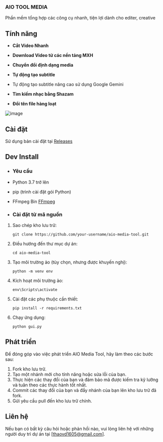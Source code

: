### AIO TOOL MEDIA

Phần mềm tổng hợp các công cụ nhanh, tiện lợi dành cho editer, creative

## Tính năng
* **Cắt Video Nhanh**

* **Download Video từ các nền tảng MXH**

* **Chuyển đổi định dạng media**

* **Tự động tạo subtitle**

* Tự động tạo subtitle nâng cao sử dụng Google Gemini

* **Tìm kiếm nhạc bằng Shazam**

* **Đổi tên file hàng loạt**


![image](https://github.com/user-attachments/assets/3541393d-b822-4b5e-aade-31c163a851f3)


## Cài đặt
Sử dụng bản cài đặt tại [Releases](https://github.com/thaovd/AIO-Media-Tool/releases/)



## Dev Install

- ### Yêu cầu

- Python 3.7 trở lên
- pip (trình cài đặt gói Python)
- FFmpeg Bin [FFmpeg](https://github.com/BtbN/FFmpeg-Builds/releases)

- ### Cài đặt từ mã nguồn

1. Sao chép kho lưu trữ:
   ```
   git clone https://github.com/your-username/aio-media-tool.git
   ```

2. Điều hướng đến thư mục dự án:
   ```
   cd aio-media-tool
   ```

3. Tạo môi trường ảo (tùy chọn, nhưng được khuyến nghị):
   ```
   python -m venv env
   ```

4. Kích hoạt môi trường ảo:

     ```
     env\Scripts\activate
     ```


5. Cài đặt các phụ thuộc cần thiết:
   ```
   pip install -r requirements.txt
   ```

6. Chạy ứng dụng:
   ```
   python gui.py
   ```

## Phát triển

Để đóng góp vào việc phát triển AIO Media Tool, hãy làm theo các bước sau:

1. Fork kho lưu trữ.
2. Tạo một nhánh mới cho tính năng hoặc sửa lỗi của bạn.
3. Thực hiện các thay đổi của bạn và đảm bảo mã được kiểm tra kỹ lưỡng và tuân theo các thực hành tốt nhất.
4. Commit các thay đổi của bạn và đẩy nhánh của bạn lên kho lưu trữ đã fork.
5. Gửi yêu cầu pull đến kho lưu trữ chính.



## Liên hệ

Nếu bạn có bất kỳ câu hỏi hoặc phản hồi nào, vui lòng liên hệ với những người duy trì dự án tại [thaovd1605@gmail.com].
